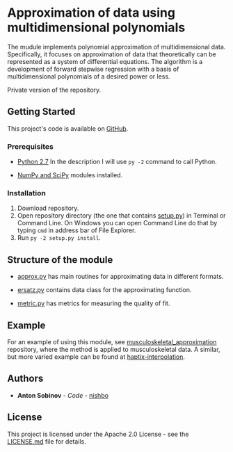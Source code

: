 # Approximation of data using multidimensional polynomials

The mudule implements polynomial approximation of multidimensional data. Specifically, it focuses on approximation of data that theoretically can be represented as a system of differential equations. The algorithm is a development of forward stepwise regression with a basis of multidimensional polynomials of a desired power or less.

Private version of the repository.

## Getting Started

This project's code is available on [GitHub](https://github.com/nishbo/gepa).

### Prerequisites

* [Python 2.7](https://www.python.org/download/releases/2.7/) In the description I will use `py -2` command to call Python.

* [NumPy and SciPy](https://www.scipy.org/scipylib/download.html) modules installed.

### Installation

1. Download repository.
2. Open repository directory (the one that contains [setup.py](setup.py)) in Terminal or Command Line. On Windows you can open Command Line do that by typing `cmd` in address bar of File Explorer.
3. Run `py -2 setup.py install`.

## Structure of the module

* [approx.py](gepapy/approx.py) has main routines for approximating data in different formats.

* [ersatz.py](gepapy/ersatz.py) contains data class for the approximating function.

* [metric.py](gepapy/metric.py) has metrics for measuring the quality of fit.

## Example

For an example of using this module, see [musculoskeletal_approximation](https://github.com/neurowired/musculoskeletal_approximation) repository, where the method is applied to musculoskeletal data. A similar, but more varied example can be found at [haptix-interpolation](https://bitbucket.org/nishbo/haptix-interpolation).

## Authors

* **Anton Sobinov** - *Code* - [nishbo](https://github.org/nishbo)

## License

This project is licensed under the Apache 2.0 License - see the [LICENSE.md](LICENSE.md) file for details.
